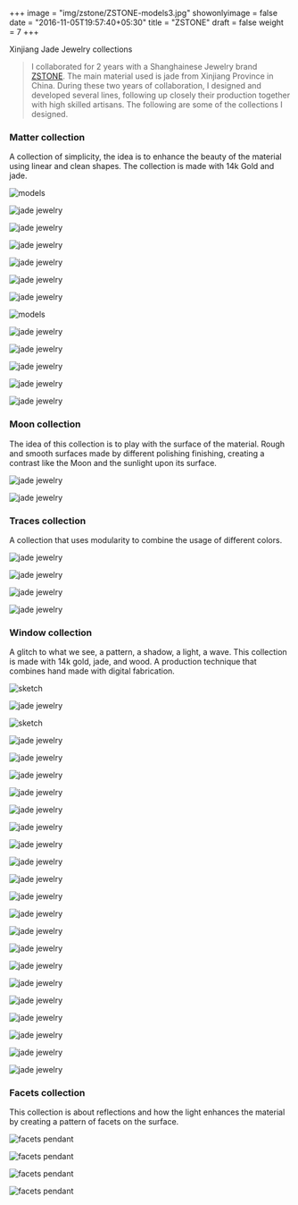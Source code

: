 +++
image = "img/zstone/ZSTONE-models3.jpg"
showonlyimage = false
date = "2016-11-05T19:57:40+05:30"
title = "ZSTONE"
draft = false
weight = 7
+++

Xinjiang Jade Jewelry collections
<!--more-->

>I collaborated for 2 years with a Shanghainese Jewelry brand [ZSTONE](https://www.zstone.com). The main material used is jade from Xinjiang Province in China.
During these two years of collaboration, I designed and developed several lines, following up closely their production together with high skilled artisans.
The following are some of the collections I designed.

### Matter collection

A collection of simplicity, the idea is to enhance the beauty of the material using linear and clean shapes.
The collection is made with 14k Gold and jade.

![models](/img/zstone/ZSTONE-models.jpg)

![jade jewelry](/img/zstone/zstone-5.jpg)

![jade jewelry](/img/zstone/zstone-2.jpg)

![jade jewelry](/img/zstone/zstone-6.jpg)

![jade jewelry](/img/zstone/zstone-9.jpg)

![jade jewelry](/img/zstone/ZSTONE-models5.jpg)

![jade jewelry](/img/zstone/zstone-11.jpg)
    
![models](/img/zstone/ZSTONE-models4.jpg)

![jade jewelry](/img/zstone/zstone-13.jpg)

![jade jewelry](/img/zstone/zstone-14.jpg)

![jade jewelry](/img/zstone/zstone-17.jpg)

![jade jewelry](/img/zstone/matter-earrings.jpg)

![jade jewelry](/img/zstone/matter-earrings3.jpg)

### Moon collection

The idea of this collection is to play with the surface of the material. Rough and smooth surfaces made by different polishing finishing, creating a contrast like the Moon and the sunlight upon its surface.

![jade jewelry](/img/zstone/zstone-3.jpg)

![jade jewelry](/img/zstone/zstone-8.jpg)


### Traces collection

A collection that uses modularity to combine the usage of different colors.

![jade jewelry](/img/zstone/zstone-4.jpg)

![jade jewelry](/img/zstone/scarabs-collection-all.jpg)

![jade jewelry](/img/zstone/nazca-pendant.jpg)

![jade jewelry](/img/zstone/zstone-7.jpg)


### Window collection

A glitch to what we see, a pattern, a shadow, a light, a wave.
This collection is made with 14k gold, jade, and wood. A production technique that combines hand made with digital fabrication.

![sketch](/img/zstone/Sketches-sky-collection2.jpg)

![jade jewelry](/img/zstone/zstone-15.jpg)

![sketch](/img/zstone/Sketches-sky-collection4.jpg)

![jade jewelry](/img/zstone/zstone-10.jpg)

![jade jewelry](/img/zstone/Sketches-sky-collection.jpg)

![jade jewelry](/img/zstone/Sky-Collection-2.jpg)

![jade jewelry](/img/zstone/SKY-COLLECTION-var11.jpg)

![jade jewelry](/img/zstone/Sketches-sky-collection3.jpg)

![jade jewelry](/img/zstone/Sky-Collection-1.jpg)

![jade jewelry](/img/zstone/SKY-COLLECTION-var12.jpg)

![jade jewelry](/img/zstone/SKY-COLLECTION-var1.jpg)

![jade jewelry](/img/zstone/SKY-COLLECTION-var2.jpg)

![jade jewelry](/img/zstone/SKY-COLLECTION-var3.jpg)

![jade jewelry](/img/zstone/SKY-COLLECTION-var4.jpg)

![jade jewelry](/img/zstone/SKY-COLLECTION-var5.jpg)

![jade jewelry](/img/zstone/SKY-COLLECTION-var6.jpg)

![jade jewelry](/img/zstone/SKY-COLLECTION-var7.jpg)

![jade jewelry](/img/zstone/SKY-COLLECTION-var8.jpg)

![jade jewelry](/img/zstone/SKY-COLLECTION-var9.jpg)

![jade jewelry](/img/zstone/SKY-COLLECTION-var10.jpg)

![jade jewelry](/img/zstone/SKY-COLLECTION-var14.jpg)

![jade jewelry](/img/zstone/SKY-COLLECTION-var15.jpg)

![jade jewelry](/img/zstone/SKY-COLLECTION-var13.jpg)


### Facets collection

This collection is about reflections and how the light enhances the material by creating a pattern of facets on the surface.

![facets pendant](/img/zstone/facets-necklace.jpg)

![facets pendant](/img/zstone/geomtric-3.jpg)

![facets pendant](/img/zstone/geomtric-4.jpg)

![facets pendant](/img/zstone/geomtric-5.jpg)



